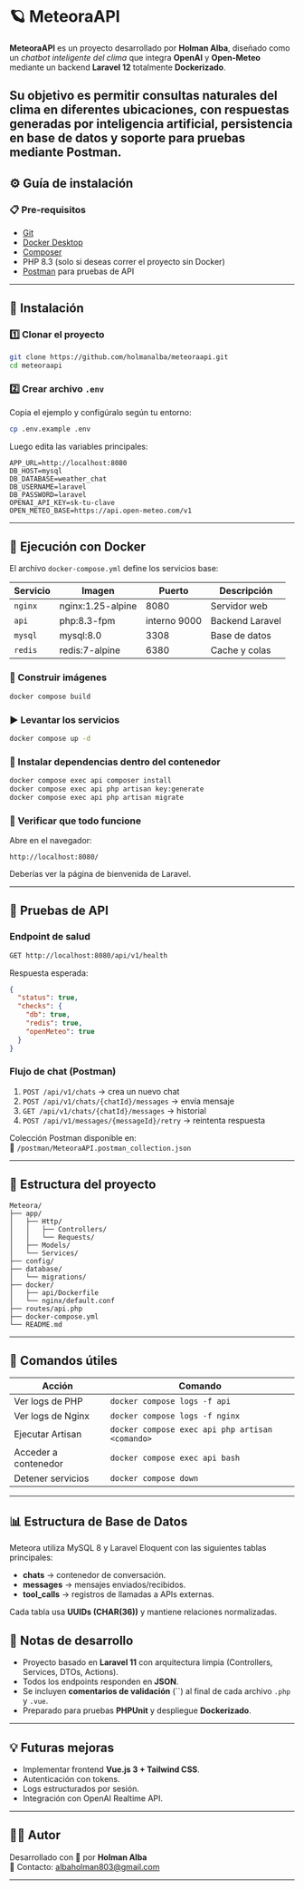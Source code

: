 # 🪐 **MeteoraAPI**

**MeteoraAPI** es un proyecto  desarrollado por **Holman Alba**, diseñado como un *chatbot inteligente del clima* que integra **OpenAI** y **Open-Meteo** mediante un backend **Laravel 12** totalmente **Dockerizado**.

Su objetivo es permitir consultas naturales del clima en diferentes ubicaciones, con respuestas generadas por inteligencia artificial, persistencia en base de datos y soporte para pruebas mediante **Postman**.
---

## ⚙️ **Guía de instalación**

### 📋 **Pre-requisitos**
- [Git](https://git-scm.com/downloads)
- [Docker Desktop](https://www.docker.com/products/docker-desktop)
- [Composer](https://getcomposer.org/download/)
- PHP 8.3 (solo si deseas correr el proyecto sin Docker)
- [Postman](https://www.postman.com/downloads/) para pruebas de API

---

## 🚀 **Instalación**

### 1️⃣ Clonar el proyecto
```bash
git clone https://github.com/holmanalba/meteoraapi.git
cd meteoraapi
```

### 2️⃣ Crear archivo `.env`
Copia el ejemplo y configúralo según tu entorno:
```bash
cp .env.example .env
```

Luego edita las variables principales:
```env
APP_URL=http://localhost:8080
DB_HOST=mysql
DB_DATABASE=weather_chat
DB_USERNAME=laravel
DB_PASSWORD=laravel
OPENAI_API_KEY=sk-tu-clave
OPEN_METEO_BASE=https://api.open-meteo.com/v1
```

---

## 🐳 **Ejecución con Docker**

El archivo `docker-compose.yml` define los servicios base:

| Servicio | Imagen | Puerto | Descripción |
|-----------|--------|---------|--------------|
| `nginx` | nginx:1.25-alpine | 8080 | Servidor web |
| `api` | php:8.3-fpm | interno 9000 | Backend Laravel |
| `mysql` | mysql:8.0 | 3308 | Base de datos |
| `redis` | redis:7-alpine | 6380 | Cache y colas |

### 🔧 Construir imágenes
```bash
docker compose build
```

### ▶️ Levantar los servicios
```bash
docker compose up -d
```

### 🧩 Instalar dependencias dentro del contenedor
```bash
docker compose exec api composer install
docker compose exec api php artisan key:generate
docker compose exec api php artisan migrate
```

### 🧱 Verificar que todo funcione
Abre en el navegador:
```
http://localhost:8080/
```

Deberías ver la página de bienvenida de Laravel.

---

## 🧪 **Pruebas de API**

### Endpoint de salud
```bash
GET http://localhost:8080/api/v1/health
```
Respuesta esperada:
```json
{
  "status": true,
  "checks": {
    "db": true,
    "redis": true,
    "openMeteo": true
  }
}
```

### Flujo de chat (Postman)
1. `POST /api/v1/chats` → crea un nuevo chat  
2. `POST /api/v1/chats/{chatId}/messages` → envía mensaje  
3. `GET /api/v1/chats/{chatId}/messages` → historial  
4. `POST /api/v1/messages/{messageId}/retry` → reintenta respuesta

Colección Postman disponible en:  
📁 `/postman/MeteoraAPI.postman_collection.json`

---

## 🧰 **Estructura del proyecto**
```
Meteora/
├── app/
│   ├── Http/
│   │   ├── Controllers/
│   │   └── Requests/
│   ├── Models/
│   └── Services/
├── config/
├── database/
│   └── migrations/
├── docker/
│   ├── api/Dockerfile
│   └── nginx/default.conf
├── routes/api.php
├── docker-compose.yml
└── README.md
```

---

## 🧠 **Comandos útiles**

| Acción | Comando |
|--------|----------|
| Ver logs de PHP | `docker compose logs -f api` |
| Ver logs de Nginx | `docker compose logs -f nginx` |
| Ejecutar Artisan | `docker compose exec api php artisan <comando>` |
| Acceder a contenedor | `docker compose exec api bash` |
| Detener servicios | `docker compose down` |

---


## 📊 Estructura de Base de Datos

Meteora utiliza MySQL 8 y Laravel Eloquent con las siguientes tablas principales:

- **chats** → contenedor de conversación.
- **messages** → mensajes enviados/recibidos.
- **tool_calls** → registros de llamadas a APIs externas.

Cada tabla usa **UUIDs (CHAR(36))** y mantiene relaciones normalizadas.


## 🧭 **Notas de desarrollo**
- Proyecto basado en **Laravel 11** con arquitectura limpia (Controllers, Services, DTOs, Actions).  
- Todos los endpoints responden en **JSON**.  
- Se incluyen **comentarios de validación** (``) al final de cada archivo `.php` y `.vue`.  
- Preparado para pruebas **PHPUnit** y despliegue **Dockerizado**.  

---

## 💡 **Futuras mejoras**
- Implementar frontend **Vue.js 3 + Tailwind CSS**.
- Autenticación con tokens.
- Logs estructurados por sesión.
- Integración con OpenAI Realtime API.

---

## 👨‍💻 **Autor**
Desarrollado con 💙 por **Holman Alba**  
📧 Contacto: [albaholman803@gmail.com](mailto:albaholman803@gmail.com)  

---

